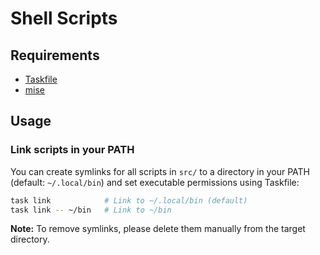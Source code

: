 # Shell Scripts

## Requirements

- [Taskfile](https://taskfile.dev/)
- [mise](https://mise.jdx.dev/)

## Usage

### Link scripts in your PATH

You can create symlinks for all scripts in `src/` to a directory in your PATH (default: `~/.local/bin`) and set executable permissions using Taskfile:

```bash
task link            # Link to ~/.local/bin (default)
task link -- ~/bin   # Link to ~/bin
```

**Note:** To remove symlinks, please delete them manually from the target directory.
